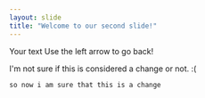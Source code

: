 ```yaml
---
layout: slide
title: "Welcome to our second slide!"
---
```

Your text
Use the left arrow to go back! 

I'm not sure if this is considered a change or not. :(

    so now i am sure that this is a change